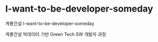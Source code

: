 # I-want-to-be-developer-someday

계룡건설 I-want-to-be-developer-someday

계룡건설 빅데이터 기반 Green Tech SW 개발자 과정
